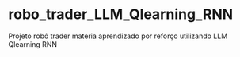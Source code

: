 # robo_trader_LLM_Qlearning_RNN
Projeto robô trader materia aprendizado por reforço utilizando LLM Qlearning RNN
